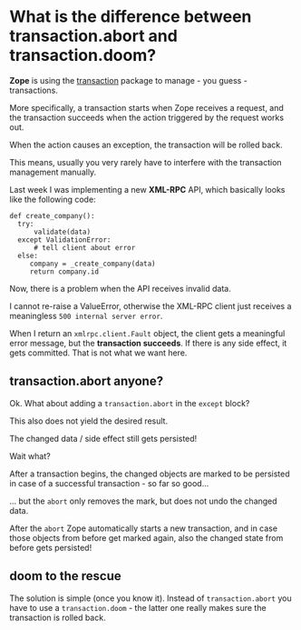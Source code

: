 # What is the difference between transaction.abort and transaction.doom?

**Zope** is using the [transaction](https://transaction.readthedocs.io/en/latest/index.html) package to manage - you guess - transactions.

More specifically, a transaction starts when Zope receives a request, and the transaction succeeds when the action triggered by the request works out.

When the action causes an exception, the transaction will be rolled back.

This means, usually you very rarely have to interfere with the transaction management manually.

Last week I was implementing a new **XML-RPC** API, which basically looks like the following code:

```
def create_company():
  try:
      validate(data)
  except ValidationError:
      # tell client about error
  else:
     company = _create_company(data)
     return company.id
```

Now, there is a problem when the API receives invalid data.

I cannot re-raise a ValueError, otherwise the XML-RPC client just receives a meaningless `500 internal server error`.

When I return an `xmlrpc.client.Fault` object, the client gets a meaningful error message, but the **transaction succeeds**.
If there is any side effect, it gets committed.
That is not what we want here.

## transaction.abort anyone?

Ok. What about adding a `transaction.abort` in the `except` block?

This also does not yield the desired result.

The changed data / side effect still gets persisted!

Wait what?

After a transaction begins, the changed objects are marked to be persisted in case of a successful transaction - so far so good...

... but the `abort` only removes the mark, but does not undo the changed data.

After the `abort` Zope automatically starts a new transaction,
and in case those objects from before get marked again,
also the changed state from before gets persisted!

## doom to the rescue

The solution is simple (once you know it).
Instead of `transaction.abort` you have to use a `transaction.doom` - the latter one really makes sure the transaction is rolled back.
